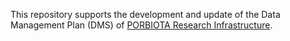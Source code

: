 This repository supports the development and update of the Data Management Plan
(DMS) of [PORBIOTA Research Infrastructure](https://www.porbiota.pt).
